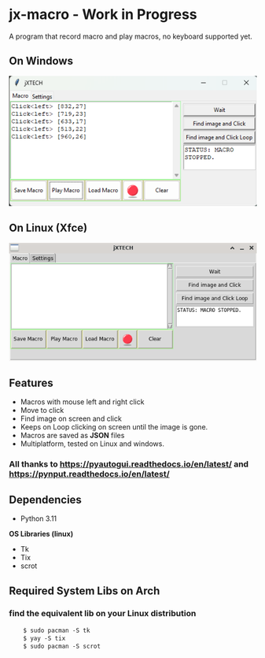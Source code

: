 # jx-macro - Work in Progress

A program that record macro and play macros, no keyboard supported yet.
## On Windows
![On Windows](./assets/prog.png)
## On Linux (Xfce)
![On Linux](./assets/prog_linux.png)

## Features
* Macros with mouse left and right click
* Move to click
* Find image on screen and click
* Keeps on Loop clicking on screen until the image is gone.
* Macros are saved as **JSON** files
* Multiplatform, tested on Linux and windows.

### All thanks to https://pyautogui.readthedocs.io/en/latest/ and https://pynput.readthedocs.io/en/latest/

## Dependencies

* Python 3.11

**OS Libraries (linux)**
* Tk
* Tix
* scrot
    
## Required System Libs on Arch
### find the equivalent lib on your Linux distribution

        $ sudo pacman -S tk
        $ yay -S tix
        $ sudo pacman -S scrot



